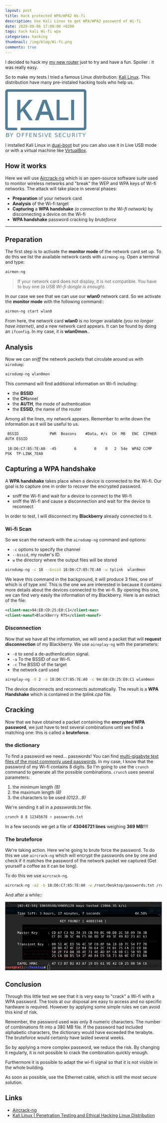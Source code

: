 ```yaml
---
layout: post
title: Hack protected WPA/WPA2 Wi-fi
description: Use Kali Linux to get WPA/WPA2 password of Wi-fi
date: 2020-08-06 17:00:00 +0200
tags: hack kali Wi-fi wpa
categories: hacking
thumbnail: /img/blog/Wi-fi.png
comments: true
---
```


I decided to hack my [my new router](/network/2017/10/11/Installer_bridge_sfr_box-4k.html) just to try and have a fun. Spoiler : it was really easy.

So to make my tests I tried a famous Linux distribution: [Kali Linux](https://www.kali.org/). This distribution have many pre-instaled hacking tools who help us.

![Logo de Kali Linux](/img/blog/kali.svg)

I installed Kali Linux in [dual-boot](https://fr.wikipedia.org/wiki/Multiboot) but you can also use it in Live USB mode or with a virtual machine like [VirtualBox](https://www.virtualbox.org/).

## How it works

Here we will use [Aircrack-ng](https://www.aircrack-ng.org/) which is an open-source software suite used to monitor wireless networks and "break" the WEP and WPA keys of Wi-fi networks. The attack will take place in several phases:

- **Preparation** of your network card
- **Analysis** of the Wi-fi target
- **Capturing** a **WPA handshake** _(a connection to the Wi-fi network)_ by disconnecting a device on the Wi-fi
- **WPA handshake** password cracking by _bruteforce_

---

## Preparation

The first step is to activate the **monitor mode** of the network card set up. To do this we list the available network cards with `airmong-ng`. Open a terminal and type:

```bash
airmon-ng
```

> If your network card does not display, it is not compatible. You have to buy one _(a USB Wi-fi dongle is enough)_.

In our case we see that we can use our **wlan0** network card. So we activate the **monitor mode** with the following command::

```bash
airmon-ng start wlan0
```

From here, the network card **wlan0** is no longer available _(you no longer have internet)_, and a new network card appears. It can be found by doing an `ifconfig`. In my case, it is **wlan0mon**..

## Analysis

Now we can _sniff_ the network packets that circulate around us with `airodump`:

```bash
airodump-ng wlan0mon
```

This command will find additional information on Wi-fi including:

- the **BSSID**
- the **CH**annel
- the **AUTH**, the mode of authentication
- the **ESSID**, the name of the router

Among all the lines, my network appears. Remember to write down the information as it will be useful to us.

```
 BSSID              PWR  Beacons    #Data, #/s  CH  MB   ENC  CIPHER AUTH ESSID

 18:D6:C7:85:7E:A0  -45        6        0    0   2  54e  WPA2 CCMP   PSK  TP-LINK_7EA0
```

## Capturing a WPA handshake

A **WPA handshake** takes place when a device is connected to the Wi-fi. Our goal is to capture one in order to recover the encrypted password.

- sniff the Wi-fi and wait for a device to connect to the Wi-fi
- sniff the Wi-fi and cause a disconnection and wait for the device to reconnect

In order to test, I will disconnect my **Blackberry** already connected to it.

### Wi-fi Scan

So we scan the network with the `airodump-ng` command and options:

- `-c` options to specify the channel
- `--bssid`, my router's ID.
- `w` the directory where the output files will be stored

```bash
airodump-ng -c 10 --bssid 18:D6:C7:85:7E:A0 -w tplink  wlan0mon
```

We leave this command in the background, it will produce 3 files, one of which is of type _xml_. This is the one we are interested in because it contains more details about the devices connected to the wi-fi. By opening this one, we can find very easily the information of my Blackberry. Here is an extract of the file:

```xml
<client-mac>94:EB:CD:25:E0:C1</client-mac>
<client-manuf>BlackBerry RTS</client-manuf>
```

### Disconnection

Now that we have all the information, we will send a packet that will **request disconnection** of my Blackberry. We use `aireplay-ng` with the parameters:

- `-0` to send a de-authentication signal.
- `-a` To the BSSID of our Wi-fi.
- `-c` The BSSID of the target
- the network card used

```bash
aireplay-ng -0 2 -a 18:D6:C7:85:7E:A0 -c 94:EB:CD:25:E0:C1 wlan0mon
```

The device disconnects and reconnects automatically. The result is a **WPA Handshake** which is contained in the _tplink.cpa_ file.

## Cracking

Now that we have obtained a packet containing the **encrypted WPA password**, we just have to test several combinations until we find a matching one: this is called a **bruteforce**.

### the dictionary

To find a password we need... passwords! You can find [multi-gigabyte text files of the most commonly used passwords](http://www.wirelesshack.org/wpa-wpa2-word-list-dictionaries.html). In my case, I know that the password of my Wi-fi contains 8 digits. So I'm going to use the `crunch` command to generate all the possible combinations. `crunch` uses several parameters:

1. the minimum length _(8)_
2. the maximum length _(8)_
3. the characters to be used _(0123...9)_

We're sending it all in a _passwords.txt_ file.

```bash
crunch 8 8 12345678 > passwords.txt
```

In a few seconds we get a file of **43046721 lines** weighing **369 MB**!!!!

### The bruteforce

We're taking action. Here we're going to brute force the password. To do this we use `aircrack-ng` which will encrypt the passwords one by one and check if it matches the password of the network packet we captured (Get yourself a coffee as it can be long).

To do this we use `aircrack-ng`.

```bash
aircrack-ng -a2 -b 18:D6:C7:85:7E:A0 -w /root/Desktop/passwords.txt /root/Desktop/tplink.cap
```

And after a while::

![success](/img/blog/crack_wpa.png)

## Conclusion

Through this little test we see that it is very easy to "crack" a Wi-fi with a WPA password. The tools at our disposal are easy to access and no specific hardware is required. However by applying some simple rules we can avoid this kind of risk.

Remember, the password used was only 8 numeric characters. The number of combinations fit into a 380 MB file. If the password had included alphabetic characters, the dictionary would have exceeded the terabyte. The bruteforce would certainly have lasted several weeks.

So by applying a more complex password, we reduce the risk. By changing it regularly, it is not possible to crack the combination quickly enough.

Furthermore it is possible to adapt the wi-fi signal so that it is not visible in the whole building.

As soon as possible, use the Ethernet cable, which is still the most secure solution.

## Links

- [Aircrack-ng](https://www.aircrack-ng.org/)
- [Kali Linux | Penetration Testing and Ethical Hacking Linux Distribution](https://www.kali.org/)
